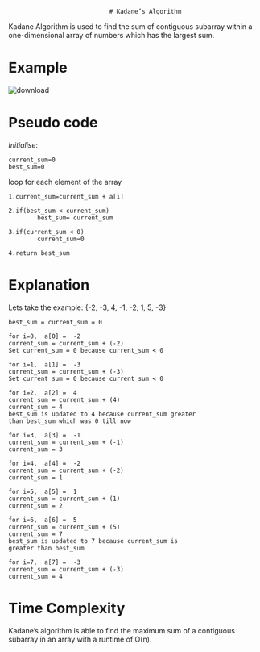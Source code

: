                                 # Kadane’s Algorithm

Kadane  Algorithm is used to find the sum of contiguous subarray  within a one-dimensional array of numbers which has the largest sum.
                         
 # Example  
![download](https://user-images.githubusercontent.com/49182690/80751350-3d8fe200-8b47-11ea-83bc-c16bca71d21d.png)
 
       
 # Pseudo code
 
_Initialise_:

	current_sum=0
	best_sum=0
  
  loop for each element of the array
  
    1.current_sum=current_sum + a[i]
    
    2.if(best_sum < current_sum)
            best_sum= current_sum
            
    3.if(current_sum < 0)
            current_sum=0
            
    4.return best_sum

# Explanation
			
Lets take the example:
    {-2, -3, 4, -1, -2, 1, 5, -3}

    best_sum = current_sum = 0

    for i=0,  a[0] =  -2
    current_sum = current_sum + (-2)
    Set current_sum = 0 because current_sum < 0

    for i=1,  a[1] =  -3
    current_sum = current_sum + (-3)
    Set current_sum = 0 because current_sum < 0

    for i=2,  a[2] =  4
    current_sum = current_sum + (4)
    current_sum = 4
    best_sum is updated to 4 because current_sum greater 
    than best_sum which was 0 till now

    for i=3,  a[3] =  -1
    current_sum = current_sum + (-1)
    current_sum = 3

    for i=4,  a[4] =  -2
    current_sum = current_sum + (-2)
    current_sum = 1

    for i=5,  a[5] =  1
    current_sum = current_sum + (1)
    current_sum = 2

    for i=6,  a[6] =  5
    current_sum = current_sum + (5)
    current_sum = 7
    best_sum is updated to 7 because current_sum is 
    greater than best_sum

    for i=7,  a[7] =  -3
    current_sum = current_sum + (-3)
    current_sum = 4
               
# Time Complexity

Kadane’s  algorithm is able to find the maximum sum of a contiguous  subarray  in an array with a runtime of O(n).

